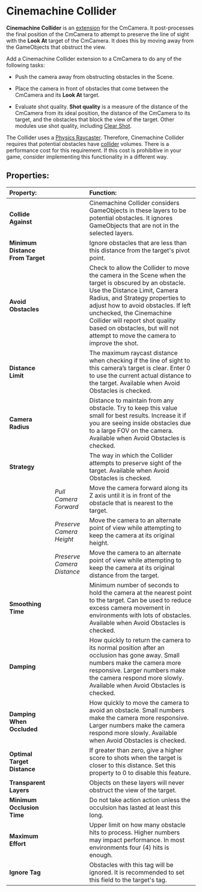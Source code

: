 # Cinemachine Collider

__Cinemachine Collider__ is an [extension](CinemachineVirtualCameraExtensions.md) for the CmCamera. It post-processes the final position of the CmCamera to attempt to preserve the line of sight with the __Look At__ target of the CmCamera. It does this by moving away from the GameObjects that obstruct the view.

Add a Cinemachine Collider extension to a CmCamera to do any of the following tasks:

* Push the camera away from obstructing obstacles in the Scene.

* Place the camera in front of obstacles that come between the CmCamera and its __Look At__ target.

* Evaluate shot quality. __Shot quality__ is a measure of the distance of the CmCamera from its ideal position, the distance of the CmCamera to its target, and the obstacles that block the view of the target. Other modules use shot quality, including [Clear Shot](CinemachineClearShot.md).

The Collider uses a [Physics Raycaster](https://docs.unity3d.com/Manual/script-PhysicsRaycaster.html). Therefore, Cinemachine Collider requires that potential obstacles have [collider](https://docs.unity3d.com/Manual/CollidersOverview.html) volumes. There is a performance cost for this requirement. If this cost is prohibitive in your game, consider implementing this functionality in a different way.

## Properties:

| **Property:** || **Function:** |
|:---|:---|:---|
| __Collide Against__ || Cinemachine Collider considers GameObjects in these layers to be potential obstacles. It ignores GameObjects that are not in the selected layers. |
| __Minimum Distance From Target__ || Ignore obstacles that are less than this distance from the target's pivot point. |
| __Avoid Obstacles__ || Check to allow the Collider to move the camera in the Scene when the target is obscured by an obstacle. Use the Distance Limit, Camera Radius, and Strategy properties to adjust how to avoid obstacles. If left unchecked, the Cinemachine Collider will report shot quality based on obstacles, but will not attempt to move the camera to improve the shot. |
| __Distance Limit__ || The maximum raycast distance when checking if the line of sight to this camera’s target is clear. Enter 0 to use the current actual distance to the target. Available when Avoid Obstacles is checked. |
| __Camera Radius__ || Distance to maintain from any obstacle. Try to keep this value small for best results. Increase it if you are seeing inside obstacles due to a large FOV on the camera.  Available when Avoid Obstacles is checked. |
| __Strategy__ || The way in which the Collider attempts to preserve sight of the target.  Available when Avoid Obstacles is checked. |
| | _Pull Camera Forward_ | Move the camera forward along its Z axis until it is in front of the obstacle that is nearest to the target. |
| | _Preserve Camera Height_ | Move the camera to an alternate point of view while attempting to keep the camera at its original height. |
| | _Preserve Camera Distance_ | Move the camera to an alternate point of view while attempting to keep the camera at its original distance from the target. |
| __Smoothing Time__ |  | Minimum number of seconds to hold the camera at the nearest point to the target. Can be used to reduce excess camera movement in environments with lots of obstacles.  Available when Avoid Obstacles is checked. |
| __Damping__ || How quickly to return the camera to its normal position after an occlusion has gone away. Small numbers make the camera more responsive. Larger numbers make the camera respond more slowly.  Available when Avoid Obstacles is checked. |
| __Damping When Occluded__ || How quickly to move the camera to avoid an obstacle. Small numbers make the camera more responsive. Larger numbers make the camera respond more slowly. Available when Avoid Obstacles is checked. |
| __Optimal Target Distance__ || If greater than zero, give a higher score to shots when the target is closer to this distance. Set this property to 0 to disable this feature. |
| __Transparent Layers__ || Objects on these layers will never obstruct the view of the target. |
| __Minimum Occlusion Time__ || Do not take action action unless the occulsion has lasted at least this long. |
| __Maximum Effort__ || Upper limit on how many obstacle hits to process. Higher numbers may impact performance.  In most environments four (4) hits is enough. |
| **Ignore Tag** || Obstacles with this tag will be ignored. It is recommended to set this field to the target's tag. |



